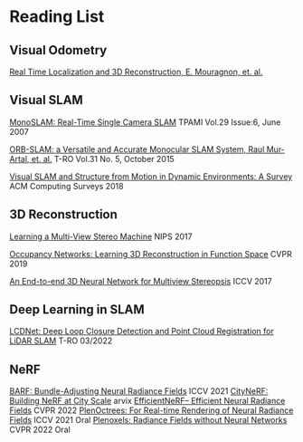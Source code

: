 # Reading List

## Visual Odometry
[Real Time Localization and 3D Reconstruction, E. Mouragnon, et. al.](https://ieeexplore.ieee.org/document/1640781)

## Visual SLAM
[MonoSLAM: Real-Time Single Camera SLAM](https://ieeexplore.ieee.org/document/4160954) TPAMI Vol.29 Issue:6, June 2007

[ORB-SLAM: a Versatile and Accurate Monocular SLAM System, Raul Mur-Artal, et. al.](https://arxiv.org/pdf/1502.00956.pdf) T-RO Vol.31 No. 5, October 2015

[Visual SLAM and Structure from Motion in Dynamic Environments: A Survey](https://dl.acm.org/doi/abs/10.1145/3177853?casa_token=3OREdW945wcAAAAA:519kF8wQPDYTl7jQ2H297p84pd1aD_drPB-trMpH0c0cHWMGiCp9PpwLIfW99rf0jpclWRhDKiT4) ACM Computing Surveys 2018

## 3D Reconstruction
[Learning a Multi-View Stereo Machine](https://proceedings.neurips.cc/paper/2017/file/9c838d2e45b2ad1094d42f4ef36764f6-Paper.pdf) NIPS 2017

[Occupancy Networks: Learning 3D Reconstruction in Function Space](https://openaccess.thecvf.com/content_CVPR_2019/papers/Mescheder_Occupancy_Networks_Learning_3D_Reconstruction_in_Function_Space_CVPR_2019_paper.pdf) CVPR 2019

[An End-to-end 3D Neural Network for Multiview Stereopsis](https://arxiv.org/pdf/1708.01749.pdf) ICCV 2017

## Deep Learning in SLAM
[LCDNet: Deep Loop Closure Detection and Point Cloud Registration for LiDAR SLAM](https://arxiv.org/abs/2103.05056) T-RO 03/2022

## NeRF
[BARF: Bundle-Adjusting Neural Radiance Fields](https://chenhsuanlin.bitbucket.io/bundle-adjusting-NeRF/paper.pdf) ICCV 2021
[CityNeRF: Building NeRF at City Scale](https://arxiv.org/abs/2112.05504) arvix 
[EfficientNeRF– Efficient Neural Radiance Fields](https://arxiv.org/abs/2206.00878) CVPR 2022
[PlenOctrees: For Real-time Rendering of Neural Radiance Fields](https://alexyu.net/plenoctrees/) ICCV 2021 Oral
[Plenoxels: Radiance Fields without Neural Networks](https://alexyu.net/plenoxels/) CVPR 2022 Oral
